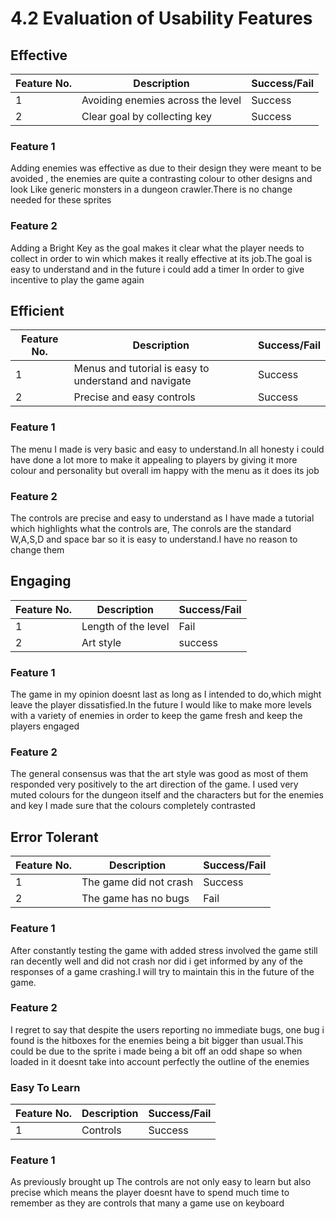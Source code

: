 # 4.2 Evaluation of Usability Features

## Effective

| Feature No. | Description                       | Success/Fail |
| ----------- | --------------------------------- | ------------ |
| 1           | Avoiding enemies across the level | Success      |
| 2           | Clear goal by collecting key      | Success      |

### Feature 1

Adding enemies was effective as due to their design they were meant to be avoided , the enemies are quite a contrasting colour to other designs and look Like generic monsters in a dungeon crawler.There is no change needed for these sprites

### Feature 2

Adding a Bright Key as the goal makes it clear what the player needs to collect in order to win which makes it really effective at its job.The goal is easy to understand and in the future i could add a timer In order to give incentive to play the game again&#x20;

## Efficient

| Feature No. | Description                                           | Success/Fail |
| ----------- | ----------------------------------------------------- | ------------ |
| 1           | Menus and tutorial is easy to understand and navigate | Success      |
| 2           | Precise and easy controls                             | Success      |

### Feature 1

The menu I made is very basic and easy to understand.In all honesty i could have done a lot more to make it appealing to players by giving it more colour and personality but overall im happy with the menu as it does its job

### Feature 2

The controls are precise and easy to understand as I have made a tutorial which highlights what the controls are, The conrols are the standard W,A,S,D and space bar so it is easy to understand.I have no reason to change them

## Engaging

| Feature No. | Description         | Success/Fail |
| ----------- | ------------------- | ------------ |
| 1           | Length of the level | Fail         |
| 2           | Art style           | success      |

### Feature 1

The game in my opinion doesnt last as long as I intended to do,which might leave the player dissatisfied.In the future I would like to make more levels with a variety of enemies in order to keep the game fresh and keep the players engaged

### Feature 2

The general consensus was that the art style was good as most of them responded very positively to the art direction of the game. I used very muted colours for the dungeon itself and the characters but for the enemies and key I made sure that the colours completely contrasted

## Error Tolerant

| Feature No. | Description            | Success/Fail |
| ----------- | ---------------------- | ------------ |
| 1           | The game did not crash | Success      |
| 2           | The game has no bugs   | Fail         |

### Feature 1

After constantly testing the game with added stress involved the game still ran decently well and did not crash nor did i get informed by any of the responses of a game crashing.I will try to maintain this in the future of the game.

### Feature 2

I regret to say that despite the users reporting no immediate bugs, one bug i found is the hitboxes for the enemies being a bit bigger than usual.This could be due to the sprite i made being a bit off an odd shape so when loaded in it doesnt take into account perfectly the outline of the enemies

### Easy To Learn

| Feature No. | Description | Success/Fail |
| ----------- | ----------- | ------------ |
| 1           | Controls    | Success      |

### Feature 1

As previously brought up The controls are not only easy to learn but also precise which means the player doesnt have to spend much time to remember as they are controls that many a game use on keyboard
